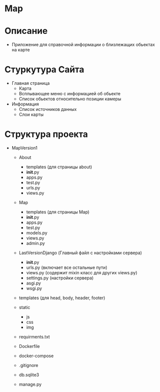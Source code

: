 # Map

# Описание
- Приложение для справочной информации о близлежащих обьектах на карте

# Стуркутура Сайта
- Главная страница
  - Карта
  - Всплывающее меню с информацией об обьекте
  - Список обьектов относительно позиции камеры
- Информация
  - Список источников данных
  - Слои карты
# Структура проекта  
- MapVersion1  


  - About  
    - templates (для страницы about)  
    - __init__.py  
    - apps.py  
    - test.py  
    - urls.py  
    - views.py 


  - Map    
    - templates (для страницы Map)  
    - __init__.py  
    - apps.py  
    - test.py  
    - models.py  
    - views.py  
    - admin.py  


   - LastVersionDjango (Главный файл с настройками сервера)  
     - __init__.py  
     - urls.py (включает все остальные пути)  
     - views.py (содержит mixin класс для других views.py)  
     - settings.py (настройки сервера)  
     - asgi.py  
     - wsgi.py  
  
  - templates (для head, body, header, footer)  
  
  - static  
    - js  
    - css  
    - img  

  - requirments.txt 

  - Dockerfile

  - docker-compose

  - .gitignore  

  - db.sqlite3 

  - manage.py 
  



